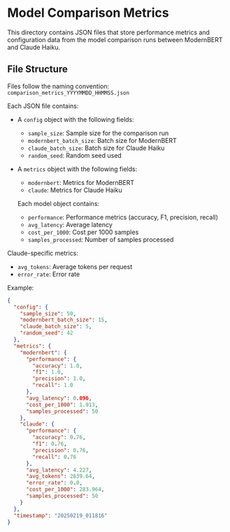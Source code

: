# Model Comparison Metrics

This directory contains JSON files that store performance metrics and configuration data from the model comparison runs between ModernBERT and Claude Haiku.

## File Structure

Files follow the naming convention: `comparison_metrics_YYYYMMDD_HHMMSS.json`

Each JSON file contains:

- A `config` object with the following fields:

  - `sample_size`: Sample size for the comparison run
  - `modernbert_batch_size`: Batch size for ModernBERT
  - `claude_batch_size`: Batch size for Claude Haiku
  - `random_seed`: Random seed used

- A `metrics` object with the following fields:

  - `modernbert`: Metrics for ModernBERT
  - `claude`: Metrics for Claude Haiku

  Each model object contains:

  - `performance`: Performance metrics (accuracy, F1, precision, recall)
  - `avg_latency`: Average latency
  - `cost_per_1000`: Cost per 1000 samples
  - `samples_processed`: Number of samples processed

Claude-specific metrics:

- `avg_tokens`: Average tokens per request
- `error_rate`: Error rate

Example:

```json
{
  "config": {
    "sample_size": 50,
    "modernbert_batch_size": 15,
    "claude_batch_size": 5,
    "random_seed": 42
  },
  "metrics": {
    "modernbert": {
      "performance": {
        "accuracy": 1.0,
        "f1": 1.0,
        "precision": 1.0,
        "recall": 1.0
      },
      "avg_latency": 0.096,
      "cost_per_1000": 1.913,
      "samples_processed": 50
    },
    "claude": {
      "performance": {
        "accuracy": 0.76,
        "f1": 0.76,
        "precision": 0.76,
        "recall": 0.76
      },
      "avg_latency": 4.227,
      "avg_tokens": 2839.64,
      "error_rate": 0.0,
      "cost_per_1000": 283.964,
      "samples_processed": 50
    }
  },
  "timestamp": "20250219_011816"
}
```
